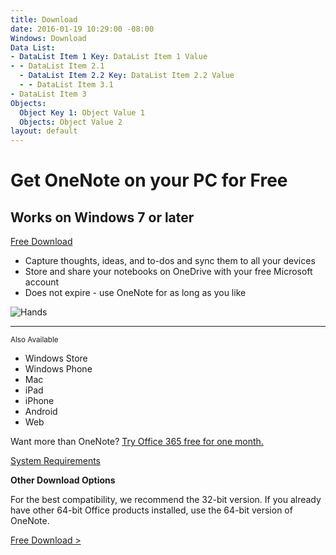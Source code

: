 ```yaml
---
title: Download
date: 2016-01-19 10:29:00 -08:00
Windows: Download
Data List:
- DataList Item 1 Key: DataList Item 1 Value
- - DataList Item 2.1
  - DataList Item 2.2 Key: DataList Item 2.2 Value
  - - DataList Item 3.1
- DataList Item 3
Objects:
  Object Key 1: Object Value 1
  Objects: Object Value 2
layout: default
---
```


# Get OneNote on your PC for Free

## Works on Windows 7 or later

[Free Download](//onenote.work/download/win32/x86/en-US)

* Capture thoughts, ideas, and to-dos and sync them to all your devices
* Store and share your notebooks on OneDrive with your free Microsoft account
* Does not expire - use OneNote for as long as you like

![Hands](http://cdn.onenote.net/1666141560_Images/en-US/multiplatform.png)

- - -

<small>Also Available</small>

* Windows Store
* Windows Phone
* Mac
* iPad
* iPhone
* Android
* Web

Want more than OneNote? [Try Office 365 free for one month.](//officeredir.microsoft.com/r/rlidOfficeTrial/?clid=1033)

[System Requirements](https://go.microsoft.com/fwlink/?LinkId=390454&clcid=0x409)

**Other Download Options**

For the best compatibility, we recommend the 32-bit version. If you already have other 64-bit Office products installed, use the 64-bit version of OneNote.

[Free Download >](http://www.onenote.com/download/win32/x64/en-US)